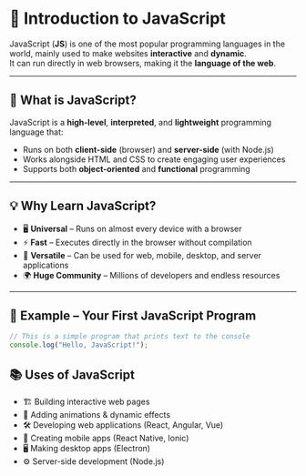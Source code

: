 # 🌟 Introduction to JavaScript  

JavaScript (**JS**) is one of the most popular programming languages in the world, mainly used to make websites **interactive** and **dynamic**.  
It can run directly in web browsers, making it the **language of the web**.

---

## 📌 What is JavaScript?  
JavaScript is a **high-level**, **interpreted**, and **lightweight** programming language that:  
- Runs on both **client-side** (browser) and **server-side** (with Node.js)  
- Works alongside HTML and CSS to create engaging user experiences  
- Supports both **object-oriented** and **functional** programming  

---

## 💡 Why Learn JavaScript?  
- 🖥 **Universal** – Runs on almost every device with a browser  
- ⚡ **Fast** – Executes directly in the browser without compilation  
- 🔗 **Versatile** – Can be used for web, mobile, desktop, and server applications  
- 🌍 **Huge Community** – Millions of developers and endless resources  

---

## 🔹 Example – Your First JavaScript Program  
```javascript
// This is a simple program that prints text to the console
console.log("Hello, JavaScript!");
```

## 📚 Uses of JavaScript
- 🏗 Building interactive web pages
- 🎨 Adding animations & dynamic effects
- 🛠 Developing web applications (React, Angular, Vue)
- 📱 Creating mobile apps (React Native, Ionic)
- 🖥 Making desktop apps (Electron)
- ⚙ Server-side development (Node.js)